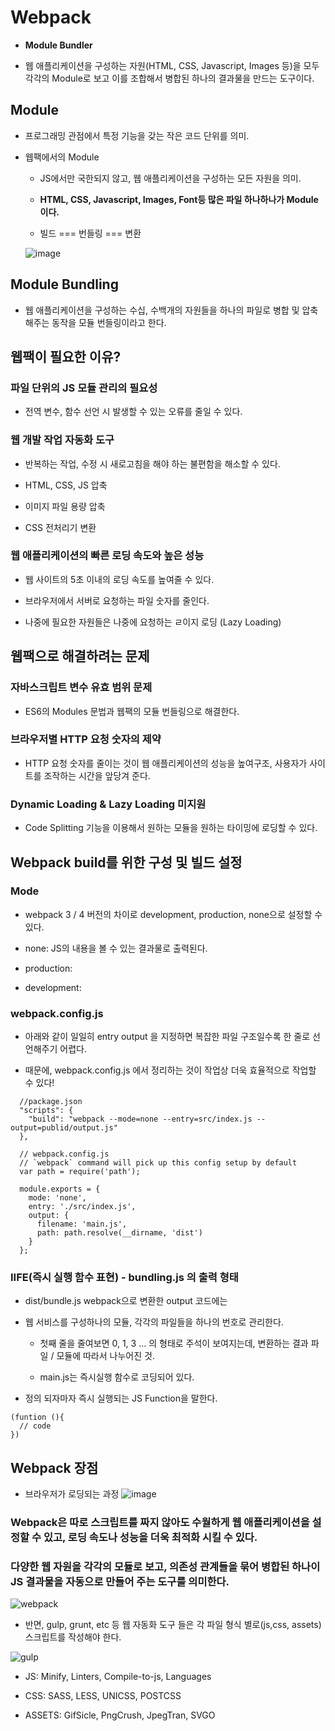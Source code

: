 # Webpack

- **Module Bundler**

- 웹 애플리케이션을 구성하는 자원(HTML, CSS, Javascript, Images 등)을 모두 각각의 Module로 보고 이를 조합해서 병합된 하나의 결과물을 만드는 도구이다. 

## Module

- 프로그래밍 관점에서 특정 기능을 갖는 작은 코드 단위를 의미.
  
- 웹팩에서의 Module

  - JS에서만 국한되지 않고, 웹 애플리케이션을 구성하는 모든 자원을 의미.

  - **HTML, CSS, Javascript, Images, Font등 많은 파일 하나하나가 Module이다.**

  - 빌드 === 번들링 === 변환

  ![image](./images/moduleBundling.png)

## Module Bundling

- 웹 애플리케이션을 구성하는 수십, 수백개의 자원들을 하나의 파일로 병합 및 압축 해주는 동작을 모듈 번들링이라고 한다.

## 웹팩이 필요한 이유?

### 파일 단위의 JS 모듈 관리의 필요성

- 전역 변수, 함수 선언 시 발생할 수 있는 오류를 줄일 수 있다.

### 웹 개발 작업 자동화 도구

- 반복하는 작업, 수정 시 새로고침을 해야 하는 불편함을 해소할 수 있다.

- HTML, CSS, JS 압축

- 이미지 파일 용량 압축

- CSS 전처리기 변환

### 웹 애플리케이션의 빠른 로딩 속도와 높은 성능

- 웹 사이트의 5초 이내의 로딩 속도를 높여줄 수 있다.

- 브라우저에서 서버로 요청하는 파일 숫자를 줄인다. 

- 나중에 필요한 자원들은 나중에 요청하는 ㄹ이지 로딩 (Lazy Loading)

## 웹팩으로 해결하려는 문제

### 자바스크립트 변수 유효 범위 문제

- ES6의 Modules 문법과 웹팩의 모듈 번들링으로 해결한다.

### 브라우저별 HTTP 요청 숫자의 제약

- HTTP 요청 숫자를 줄이는 것이 웹 애플리케이션의 성능을 높여구조, 사용자가 사이트를 조작하는 시간을 앞당겨 준다.

### Dynamic Loading & Lazy Loading 미지원

- Code Splitting 기능을 이용해서 원하는 모듈을 원하는 타이밍에 로딩할 수 있다.

## Webpack build를 위한 구성 및 빌드 설정

### Mode

- webpack 3 / 4 버전의 차이로 development, production, none으로 설정할 수 있다.

- none: JS의 내용을 볼 수 있는 결과물로 출력된다.

- production: 

- development: 

### webpack.config.js

- 아래와 같이 일일히 entry output 을 지정하면 복잡한 파일 구조일수록 한 줄로 선언해주기 어렵다.

- 때문에, webpack.config.js 에서 정리하는 것이 작업상 더욱 효율적으로 작업할 수 있다!

~~~
  //package.json
  "scripts": {
    "build": "webpack --mode=none --entry=src/index.js --output=publid/output.js"
  },

  // webpack.config.js
  // `webpack` command will pick up this config setup by default
  var path = require('path');

  module.exports = {
    mode: 'none',
    entry: './src/index.js',
    output: {
      filename: 'main.js',
      path: path.resolve(__dirname, 'dist')
    }
  };
~~~

### IIFE(즉시 실행 함수 표현) - bundling.js 의 출력 형태 

- dist/bundle.js webpack으로 변환한 output 코드에는 

- 웹 서비스를 구성하나의 모듈, 각각의 파일들을 하나의 번호로 관리한다.

  - 첫째 줄을 줄여보면 0, 1, 3 ... 의 형태로 주석이 보여지는데, 변환하는 결과 파일 / 모듈에 따라서 나누어진 것.

  - main.js는 즉시실행 함수로 코딩되어 있다.

- 정의 되자마자 즉시 실행되는 JS Function을 말한다.

~~~
(funtion (){
  // code
})
~~~

## Webpack 장점

- 브라우저가 로딩되는 과정 
![image](./images/loadingTimeLine.png)

### Webpack은 따로 스크립트를 짜지 않아도 수월하게 웹 애플리케이션을 설정할 수 있고, 로딩 속도나 성능을 더욱 최적화 시킬 수 있다.

### 다양한 웹 자원을 각각의 모듈로 보고, 의존성 관계들을 묶어 병합된 하나이 JS 결과물을 자동으로 만들어 주는 도구를 의미한다.

![webpack](./images/webpack.png)

- 반면, gulp, grunt, etc 등 웹 자동화 도구 들은 각 파일 형식 별로(js,css, assets) 스크립트를 작성해야 한다.

![gulp](./images/gulp.png)

  - JS: Minify, Linters, Compile-to-js, Languages

  - CSS: SASS, LESS, UNICSS, POSTCSS

  - ASSETS: GifSicle, PngCrush, JpegTran, SVGO





